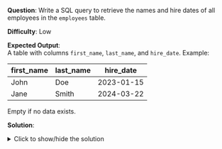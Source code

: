 **Question**: Write a SQL query to retrieve the names and hire dates of all employees in the `employees` table.

**Difficulty**: Low

**Expected Output**:  
A table with columns `first_name`, `last_name`, and `hire_date`. Example:

| first_name | last_name | hire_date  |
|------------|-----------|------------|
| John       | Doe       | 2023-01-15 |
| Jane       | Smith     | 2024-03-22 |

Empty if no data exists.

**Solution**:
<details>
<summary>Click to show/hide the solution</summary>

```sql
SELECT first_name, last_name, hire_date
FROM employees;
```
</details>
